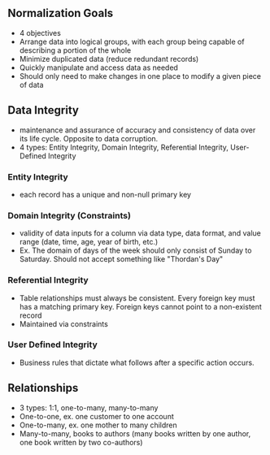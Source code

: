 ## Normalization Goals
- 4 objectives
- Arrange data into logical groups, with each group being capable of describing a portion of the whole
- Minimize duplicated data (reduce redundant records)
- Quickly manipulate and access data as needed
- Should only need to make changes in one place to modify a given piece of data

## Data Integrity
- maintenance and assurance of accuracy and consistency of data over its life cycle. Opposite to data corruption.
- 4 types: Entity Integrity, Domain Integrity, Referential Integrity, User-Defined Integrity

### Entity Integrity
- each record has a unique and non-null primary key

### Domain Integrity (Constraints)
- validity of data inputs for a column via data type, data format, and value range (date, time, age, year of birth, etc.)
- Ex. The domain of days of the week should only consist of Sunday to Saturday. Should not accept something like "Thordan's Day"

### Referential Integrity
- Table relationships must always be consistent. Every foreign key must has a matching primary key. Foreign keys cannot point to a non-existent record
- Maintained via constraints


### User Defined Integrity
- Business rules that dictate what follows after a specific action occurs.

## Relationships
- 3 types: 1:1, one-to-many, many-to-many
- One-to-one, ex. one customer to one account
- One-to-many, ex. one mother to many children
- Many-to-many, books to authors (many books written by one author, one book written by two co-authors)
